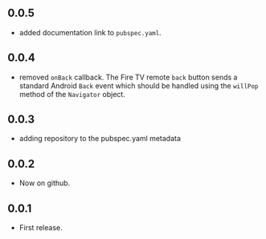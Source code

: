 ## 0.0.5

-   added documentation link to `pubspec.yaml`.

## 0.0.4

-   removed `onBack` callback. The Fire TV remote `back` button sends a standard Android `Back` event
    which should be handled using the `willPop` method of the `Navigator` object.

## 0.0.3

-   adding repository to the pubspec.yaml metadata

## 0.0.2

-   Now on github.

## 0.0.1

-   First release.
